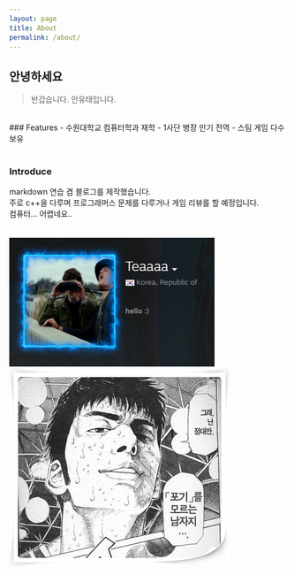 ```yaml
---
layout: page
title: About
permalink: /about/
---
```


## 안녕하세요
> 반갑습니다. 안유태입니다.

<br/>
### Features
- 수원대학교 컴퓨터학과 재학
- 1사단 병장 만기 전역
- 스팀 게임 다수 보유
<br/><br/>

### Introduce
markdown 연습 겸 블로그를 제작했습니다.  
주로 c++을 다루며 프로그래머스 문제를 다루거나 게임 리뷰를 할 예정입니다.  
컴퓨터... 어렵네요..  
<br/><br/>
![](/public/img/steam.png)  
![](/public/img/123.jpg)